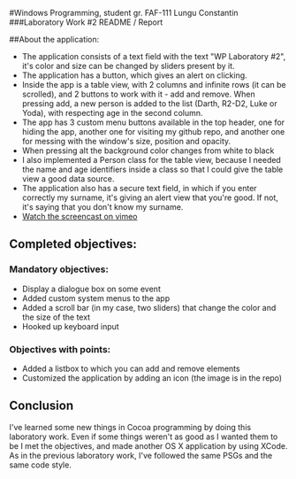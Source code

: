 #Windows Programming, student gr. FAF-111 Lungu Constantin
###Laboratory Work #2 README / Report

##About the application:

* The application consists of a text field with the text "WP Laboratory #2", it's color and size can be changed by sliders present by it.
* The application has a button, which gives an alert on clicking.
* Inside the app is a table view, with 2 columns and infinite rows (it can be scrolled), and 2 buttons to work with it - add and remove. When pressing add, a new person is added to the list (Darth, R2-D2, Luke or Yoda), with respecting age in the second column.
* The app has 3 custom menu buttons available in the top header, one for hiding the app, another one for visiting my github repo, and another one for messing with the window's size, position and opacity.
* When pressing alt the background color changes from white to black
* I also implemented a Person class for the table view, because I needed the name and age identifiers inside a class so that I could give the table view a good data source.
* The application also has a secure text field, in which if you enter correctly my surname, it's giving an alert view that you're good. If not, it's saying that you don't know my surname.
* [Watch the screencast on vimeo](https://vimeo.com/62258489)

## Completed objectives:

### Mandatory objectives:
* Display a dialogue box on some event
* Added custom system menus to the app
* Added a scroll bar (in my case, two sliders) that change the color and the size of the text
* Hooked up keyboard input

### Objectives with points:
* Added a listbox to which you can add and remove elements
* Customized the application by adding an icon (the image is in the repo)

## Conclusion
I've learned some new things in Cocoa programming by doing this laboratory work. Even if some things weren't as good as I wanted them to be I met the objectives, and made another OS X application by using XCode. As in the previous laboratory work, I've followed the same PSGs and the same code style. 
